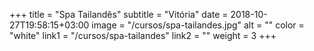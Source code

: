 +++
title = "Spa Tailandês"
subtitle = "Vitória"
date = 2018-10-27T19:58:15+03:00
image = "/cursos/spa-tailandes.jpg"
alt = ""
color = "white"
link1 = "/cursos/spa-tailandes"
link2 = ""
weight = 3
+++
